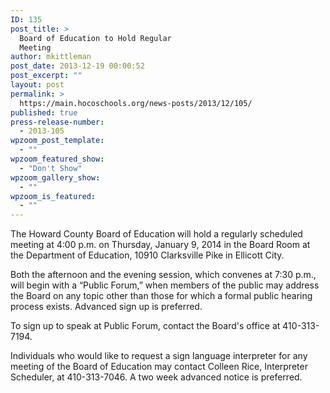 ```yaml
---
ID: 135
post_title: >
  Board of Education to Hold Regular
  Meeting
author: mkittleman
post_date: 2013-12-19 00:00:52
post_excerpt: ""
layout: post
permalink: >
  https://main.hocoschools.org/news-posts/2013/12/105/
published: true
press-release-number:
  - 2013-105
wpzoom_post_template:
  - ""
wpzoom_featured_show:
  - "Don't Show"
wpzoom_gallery_show:
  - ""
wpzoom_is_featured:
  - ""
---
```

The Howard County Board of Education will hold a regularly scheduled meeting at 4:00 p.m. on Thursday, January 9, 2014 in the Board Room at the Department of Education, 10910 Clarksville Pike in Ellicott City.

Both the afternoon and the evening session, which convenes at 7:30 p.m., will begin with a “Public Forum,” when members of the public may address the Board on any topic other than those for which a formal public hearing process exists. Advanced sign up is preferred.

To sign up to speak at Public Forum, contact the Board's office at 410-313-7194.

Individuals who would like to request a sign language interpreter for any meeting of the Board of Education may contact Colleen Rice, Interpreter Scheduler, at 410-313-7046. A two week advanced notice is preferred.
